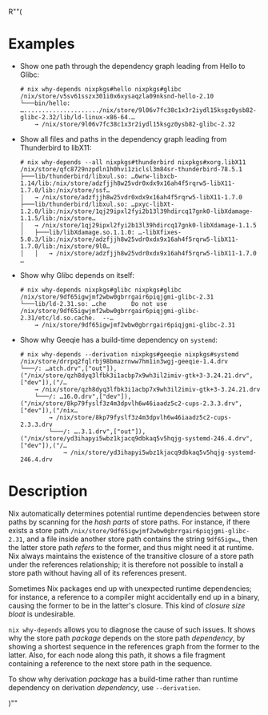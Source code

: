 R""(

# Examples

* Show one path through the dependency graph leading from Hello to
  Glibc:

  ```console
  # nix why-depends nixpkgs#hello nixpkgs#glibc
  /nix/store/v5sv61sszx301i0x6xysaqzla09nksnd-hello-2.10
  └───bin/hello: …...................../nix/store/9l06v7fc38c1x3r2iydl15ksgz0ysb82-glibc-2.32/lib/ld-linux-x86-64.…
      → /nix/store/9l06v7fc38c1x3r2iydl15ksgz0ysb82-glibc-2.32
  ```

* Show all files and paths in the dependency graph leading from
  Thunderbird to libX11:

  ```console
  # nix why-depends --all nixpkgs#thunderbird nixpkgs#xorg.libX11
  /nix/store/qfc8729nzpdln1h0hvi1ziclsl3m84sr-thunderbird-78.5.1
  ├───lib/thunderbird/libxul.so: …6wrw-libxcb-1.14/lib:/nix/store/adzfjjh8w25vdr0xdx9x16ah4f5rqrw5-libX11-1.7.0/lib:/nix/store/ssf…
  │   → /nix/store/adzfjjh8w25vdr0xdx9x16ah4f5rqrw5-libX11-1.7.0
  ├───lib/thunderbird/libxul.so: …pxyc-libXt-1.2.0/lib:/nix/store/1qj29ipxl2fyi2b13l39hdircq17gnk0-libXdamage-1.1.5/lib:/nix/store…
  │   → /nix/store/1qj29ipxl2fyi2b13l39hdircq17gnk0-libXdamage-1.1.5
  │   ├───lib/libXdamage.so.1.1.0: …-libXfixes-5.0.3/lib:/nix/store/adzfjjh8w25vdr0xdx9x16ah4f5rqrw5-libX11-1.7.0/lib:/nix/store/9l0…
  │   │   → /nix/store/adzfjjh8w25vdr0xdx9x16ah4f5rqrw5-libX11-1.7.0
  …
  ```

* Show why Glibc depends on itself:

  ```console
  # nix why-depends nixpkgs#glibc nixpkgs#glibc
  /nix/store/9df65igwjmf2wbw0gbrrgair6piqjgmi-glibc-2.31
  └───lib/ld-2.31.so: …che       Do not use /nix/store/9df65igwjmf2wbw0gbrrgair6piqjgmi-glibc-2.31/etc/ld.so.cache.  --…
      → /nix/store/9df65igwjmf2wbw0gbrrgair6piqjgmi-glibc-2.31
  ```

* Show why Geeqie has a build-time dependency on `systemd`:

  ```console
  # nix why-depends --derivation nixpkgs#geeqie nixpkgs#systemd
  /nix/store/drrpq2fqlrbj98bmazrnww7hm1in3wgj-geeqie-1.4.drv
  └───/: …atch.drv",["out"]),("/nix/store/qzh8dyq3lfbk3i1acbp7x9wh3il2imiv-gtk+3-3.24.21.drv",["dev"]),("/…
      → /nix/store/qzh8dyq3lfbk3i1acbp7x9wh3il2imiv-gtk+3-3.24.21.drv
      └───/: …16.0.drv",["dev"]),("/nix/store/8kp79fyslf3z4m3dpvlh6w46iaadz5c2-cups-2.3.3.drv",["dev"]),("/nix…
          → /nix/store/8kp79fyslf3z4m3dpvlh6w46iaadz5c2-cups-2.3.3.drv
          └───/: ….3.1.drv",["out"]),("/nix/store/yd3ihapyi5wbz1kjacq9dbkaq5v5hqjg-systemd-246.4.drv",["dev"]),("/…
              → /nix/store/yd3ihapyi5wbz1kjacq9dbkaq5v5hqjg-systemd-246.4.drv
  ```

# Description

Nix automatically determines potential runtime dependencies between
store paths by scanning for the *hash parts* of store paths. For
instance, if there exists a store path
`/nix/store/9df65igwjmf2wbw0gbrrgair6piqjgmi-glibc-2.31`, and a file
inside another store path contains the string `9df65igw…`, then the
latter store path *refers* to the former, and thus might need it at
runtime. Nix always maintains the existence of the transitive closure
of a store path under the references relationship; it is therefore not
possible to install a store path without having all of its references
present.

Sometimes Nix packages end up with unexpected runtime dependencies;
for instance, a reference to a compiler might accidentally end up in a
binary, causing the former to be in the latter's closure. This kind of
*closure size bloat* is undesirable.

`nix why-depends` allows you to diagnose the cause of such issues. It
shows why the store path *package* depends on the store path
*dependency*, by showing a shortest sequence in the references graph
from the former to the latter. Also, for each node along this path, it
shows a file fragment containing a reference to the next store path in
the sequence.

To show why derivation *package* has a build-time rather than runtime
dependency on derivation *dependency*, use `--derivation`.

)""

